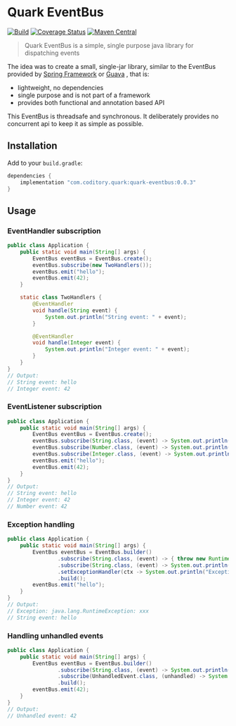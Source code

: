 # Quark EventBus
[![Build](https://github.com/coditory/quark-eventbus/actions/workflows/build.yml/badge.svg)](https://github.com/coditory/quark-eventbus/actions/workflows/build.yml)
[![Coverage Status](https://coveralls.io/repos/github/coditory/quark-eventbus/badge.svg)](https://coveralls.io/github/coditory/quark-eventbus)
[![Maven Central](https://maven-badges.herokuapp.com/maven-central/com.coditory.quark/quark-eventbus/badge.svg)](https://mvnrepository.com/artifact/com.coditory.quark/quark-eventbus)

> Quark EventBus is a simple, single purpose java library for dispatching events

The idea was to create a small, single-jar library, similar to
the EventBus provided by [Spring Framework](https://docs.spring.io/spring-framework/docs/5.3.9/javadoc-api/org/springframework/context/ApplicationEvent.html)
or [Guava](https://github.com/google/guava/wiki/EventBusExplained)
, that is:

- lightweight, no dependencies
- single purpose and is not part of a framework
- provides both functional and annotation based API

This EventBus is threadsafe and synchronous.
It deliberately provides no concurrent api to keep it as simple as possible.

## Installation

Add to your `build.gradle`:

```gradle
dependencies {
    implementation "com.coditory.quark:quark-eventbus:0.0.3"
}
```

## Usage

### EventHandler subscription

```java
public class Application {
    public static void main(String[] args) {
        EventBus eventBus = EventBus.create();
        eventBus.subscribe(new TwoHandlers());
        eventBus.emit("hello");
        eventBus.emit(42);
    }

    static class TwoHandlers {
        @EventHandler
        void handle(String event) {
            System.out.println("String event: " + event);
        }

        @EventHandler
        void handle(Integer event) {
            System.out.println("Integer event: " + event);
        }
    }
}
// Output:
// String event: hello
// Integer event: 42
```

### EventListener subscription

```java
public class Application {
    public static void main(String[] args) {
        EventBus eventBus = EventBus.create();
        eventBus.subscribe(String.class, (event) -> System.out.println("String event: " + event));
        eventBus.subscribe(Number.class, (event) -> System.out.println("Integer event: " + event));
        eventBus.subscribe(Integer.class, (event) -> System.out.println("Integer event: " + event));
        eventBus.emit("hello");
        eventBus.emit(42);
    }
}
// Output:
// String event: hello
// Integer event: 42
// Number event: 42
```

### Exception handling

```java
public class Application {
    public static void main(String[] args) {
        EventBus eventBus = EventBus.builder()
                .subscribe(String.class, (event) -> { throw new RuntimeException("xxx"); })
                .subscribe(String.class, (event) -> System.out.println("String event: " + event))
                .setExceptionHandler(ctx -> System.out.println("Exception: " + ctx.exception()))
                .build();
        eventBus.emit("hello");
    }
}
// Output:
// Exception: java.lang.RuntimeException: xxx
// String event: hello
```

### Handling unhandled events

```java
public class Application {
    public static void main(String[] args) {
        EventBus eventBus = EventBus.builder()
                .subscribe(String.class, (event) -> System.out.println("String event: " + event))
                .subscribe(UnhandledEvent.class, (unhandled) -> System.out.println("Unhandled event: " + unhandled.event()))
                .build();
        eventBus.emit(42);
    }
}
// Output:
// Unhandled event: 42
```